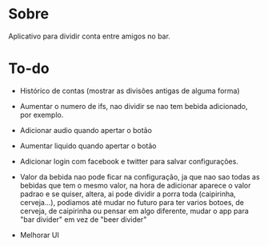 # Sobre

Aplicativo para dividir conta entre amigos no bar.


# To-do

* Histórico de contas (mostrar as divisões antigas de alguma forma)

* Aumentar o numero de ifs, nao dividir se nao tem bebida adicionado, por exemplo.

* Adicionar audio quando apertar o botão

* Aumentar liquido quando apertar o botão

* Adicionar login com facebook e twitter para salvar configurações.

* Valor da bebida nao pode ficar na configuração, ja que nao sao todas as bebidas que tem o mesmo valor, na hora de adicionar aparece o valor padrao e se quiser, altera, ai pode dividir a porra toda (caipirinha, cerveja...), podiamos até mudar no futuro para ter varios botoes, de cerveja, de caipirinha ou pensar em algo diferente, mudar o app para "bar divider" em vez de "beer divider"

* Melhorar UI
